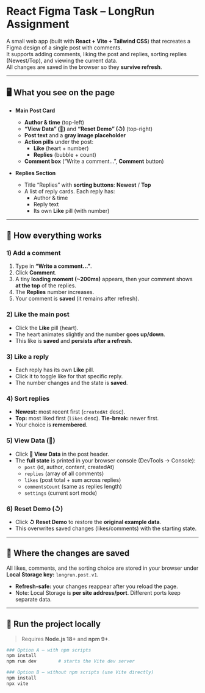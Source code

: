 # React Figma Task – LongRun Assignment

A small web app (built with **React + Vite + Tailwind CSS**) that recreates a Figma design of a single post with comments.  
It supports adding comments, liking the post and replies, sorting replies (Newest/Top), and viewing the current data.  
All changes are saved in the browser so they **survive refresh**.

---

## 🖥️ What you see on the page

- **Main Post Card**
  - **Author & time** (top-left)
  - **“View Data” (🧭)** and **“Reset Demo” (↺)** (top-right)
  - **Post text** and a **gray image placeholder**
  - **Action pills** under the post:
    - **Like** (heart + number)
    - **Replies** (bubble + count)
  - **Comment box** (“Write a comment…”, **Comment** button)

- **Replies Section**
  - Title “Replies” with **sorting buttons**: **Newest** / **Top**
  - A list of reply cards. Each reply has:
    - Author & time
    - Reply text
    - Its own **Like** pill (with number)

---

## 🧭 How everything works

### 1) Add a comment
1. Type in **“Write a comment…”**.
2. Click **Comment**.
3. A tiny **loading moment (~200ms)** appears, then your comment shows **at the top** of the replies.
4. The **Replies** number increases.
5. Your comment is **saved** (it remains after refresh).

### 2) Like the main post
- Click the **Like** pill (heart).  
- The heart animates slightly and the number **goes up/down**.  
- This like is **saved** and **persists after a refresh**.

### 3) Like a reply
- Each reply has its own **Like** pill.  
- Click it to toggle like for that specific reply.  
- The number changes and the state is **saved**.

### 4) Sort replies
- **Newest:** most recent first (`createdAt` desc).  
- **Top:** most liked first (`likes` desc). **Tie-break:** newer first.  
- Your choice is **remembered**.

### 5) View Data (🧭)
- Click **🧭 View Data** in the post header.  
- The **full state** is printed in your browser console (DevTools → Console):
  - `post` (id, author, content, createdAt)
  - `replies` (array of all comments)
  - `likes` (post total + sum across replies)
  - `commentsCount` (same as replies length)
  - `settings` (current sort mode)

### 6) Reset Demo (↺)
- Click **↺ Reset Demo** to restore the **original example data**.  
- This overwrites saved changes (likes/comments) with the starting state.

---

## 💾 Where the changes are saved

All likes, comments, and the sorting choice are stored in your browser under  
**Local Storage key:** `longrun.post.v1`.

- **Refresh-safe:** your changes reappear after you reload the page.
- Note: Local Storage is **per site address/port**. Different ports keep separate data.

---

## 🚀 Run the project locally

> Requires **Node.js 18+** and **npm 9+**.

```bash
### Option A — with npm scripts
npm install
npm run dev        # starts the Vite dev server

### Option B — without npm scripts (use Vite directly)
npm install
npx vite
